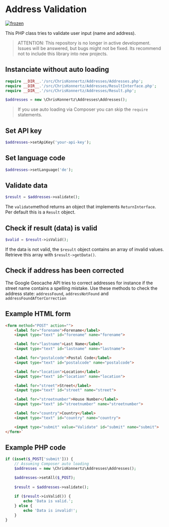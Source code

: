 # Address Validation

[![frozen](http://badges.github.io/stability-badges/dist/frozen.svg)](http://github.com/badges/stability-badges)

This PHP class tries to validate user input (name and address).

> ATTENTION: This repository is no longer in active development. Issues will be answered, but bugs might not be fixed. Its recommend not to include this library into new projects.

## Instanciate without auto loading

```php
require __DIR__.'/src/ChrisKonnertz/Addresses/Addresses.php';
require __DIR__.'/src/ChrisKonnertz/Addresses/ResultInterface.php';
require __DIR__.'/src/ChrisKonnertz/Addresses/Result.php';

$addresses = new \ChrisKonnertz\Addresses\Addresses();
```

> If you use auto loading via Composer you can skip the `require` statements.

## Set API key

```php
$addresses->setApiKey('your-api-key');
```

## Set language code

```php
$addresses->setLanguage('de');
```

## Validate data

```php
$result = $addresses->validate();
```

The `validate`method returns an object that implements `ReturnInterface`. Per default this is a `Result` object.

## Check if result (data) is valid

```php
$valid = $result->isValid();
```

If the data is not valid, the `$result` object contains an array of invalid values.
Retrieve this array with `$result->getData()`.

## Check if address has been corrected

The Google Geocache API tries to correct addresses for instance if the street name contains a spelling mistake.
Use these methods to check the address state: `addressFound`, `addressNotFound` and `addressFoundAfterCorrection`

## Example HTML form

```html
<form method="POST" action="">
    <label for="forename">Forename</label>
    <input type="text" id="forename" name="forename">

    <label for="lastname">Last Name</label>
    <input type="text" id="lastname" name="lastname">

    <label for="postalcode">Postal Code</label>
    <input type="text" id="postalcode" name="postalcode">

    <label for="location">Location</label>
    <input type="text" id="location" name="location">

    <label for="street">Street</label>
    <input type="text" id="street" name="street">

    <label for="streetnumber">House Number</label>
    <input type="text" id="streetnumber" name="streetnumber">

    <label for="country">Country</label>
    <input type="text" id="country" name="country">

    <input type="submit" value="Validate" id="submit" name="submit">
</form>`
```

## Example PHP code

```php
if (isset($_POST['submit'])) {
    // Assuming Composer auto loading
    $addresses = new \ChrisKonnertz\Addresses\Addresses();

    $addresses->setAll($_POST);
    
    $result = $addresses->validate();
    
    if ($result->isValid()) {
        echo 'Data is valid.';
    } else {
        echo 'Data is invalid!';
    }
}
```
